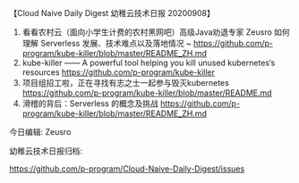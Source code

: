 
【Cloud Naive Daily Digest 幼稚云技术日报 20200908】
 
1. 看看农村云（面向小学生计费的农村黑网吧）高级Java劝退专家 Zeusro 如何理解 Serverless 发展、技术难点以及落地情况 ~ 
    https://github.com/p-program/kube-killer/blob/master/README_ZH.md
2. kube-killer —— A powerful tool helping you kill unused kubernetes‘s resources
    https://github.com/p-program/kube-killer
3. 项目组招工啦，正在寻找有志之士一起参与毁灭kubernetes
    https://github.com/p-program/kube-killer/blob/master/README.md
4. 滑稽的背后：Serverless 的概念及挑战
    https://github.com/p-program/kube-killer/blob/master/README_ZH.md


今日编辑: Zeusro

幼稚云技术日报归档: 

https://github.com/p-program/Cloud-Naive-Daily-Digest/issues
